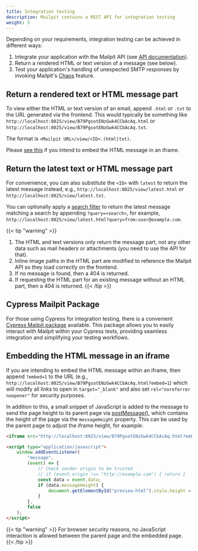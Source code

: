 ```yaml
---
title: Integration testing
description: Mailpit contains a REST API for integration testing
weight: 5
---
```


Depending on your requirements, integration testing can be achieved in different ways:

1. Integrate your application with the Mailpit API (see [API documentation](../api-v1/)).
2. Return a rendered HTML or text version of a message (see below).
3. Test your application's handling of unexpected SMTP responses by invoking Mailpit's [Chaos](chaos/) feature.

## Return a rendered text or HTML message part

To view either the HTML or text version of an email, append `.html` or `.txt` to the URL generated via the frontend. This would typically be something like
`http://localhost:8025/view/B79PgsotENzGwk4CCbAcAq.html` or `http://localhost:8025/view/B79PgsotENzGwk4CCbAcAq.txt`.

The format is `<Mailpit URL>/view/<ID>.(html|txt)`.

Please [see this](#embedding-the-html-message-in-an-iframe) if you intend to embed the HTML message in an iframe.

## Return the latest text or HTML message part

For convenience, you can also substitute the `<ID>` with `latest` to return the latest message instead, e.g., `http://localhost:8025/view/latest.html` or `http://localhost:8025/view/latest.txt`.

You can optionally apply a [search filter](../usage/search-filters/) to return the latest message matching a search by appending `?query=<search>`, for example, `http://localhost:8025/view/latest.html?query=from:user@example.com`.

{{< tip "warning" >}}

1. The HTML and text versions only return the message part, not any other data such as mail headers or attachments (you need to use the API for that).
2. Inline image paths in the HTML part are modified to reference the Mailpit API so they load correctly on the frontend.
3. If no message is found, then a 404 is returned.
4. If requesting the HTML part for an existing message without an HTML part, then a 404 is returned.
   {{< /tip >}}

## Cypress Mailpit Package

For those using Cypress for integration testing, there is a convenient [Cypress Mailpit package](https://www.npmjs.com/package/cypress-mailpit) available. This package allows you to easily interact with Mailpit within your Cypress tests, providing seamless integration and simplifying your testing workflows.

## Embedding the HTML message in an iframe

If you are intending to embed the HTML message within an iframe, then append `?embed=1` to the URL (e.g., `http://localhost:8025/view/B79PgsotENzGwk4CCbAcAq.html?embed=1`)
which will modify all links to open in `target="_blank"` and also set `rel="noreferrer noopener"` for security purposes.

In addition to this, a small snippet of JavaScript is added to the message to send the page height to its parent page via [postMessage()](https://developer.mozilla.org/en-US/docs/Web/API/Window/postMessage), which contains the height of the page via the `messageHeight` property.
This can be used by the parent page to adjust the iframe height, for example:

```html
<iframe src="http://localhost:8025/view/B79PgsotENzGwk4CCbAcAq.html?embed=1" style="width: 100%" id="preview-html"></iframe>

<script type="application/javascript">
    window.addEventListener(
        "message",
        (event) => {
            // Check sender origin to be trusted
            // if (event.origin !== "http://example.com") { return }
            const data = event.data;
            if (data.messageHeight) {
                document.getElementById("preview-html").style.height = data.messageHeight + 50 + "px";
            }
        },
        false
    );
</script>
```

{{< tip "warning" >}}
For browser security reasons, no JavaScript interaction is allowed between the parent page and the embedded page.
{{< /tip >}}
